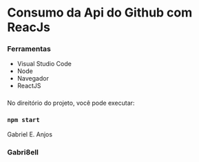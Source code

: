 # Consumo da Api do Github com ReacJs

### Ferramentas
* Visual Studio Code
* Node
* Navegador
* ReactJS
###

No direitório do projeto, você pode executar:

### `npm start`


Gabriel E. Anjos
### Gabri8ell

